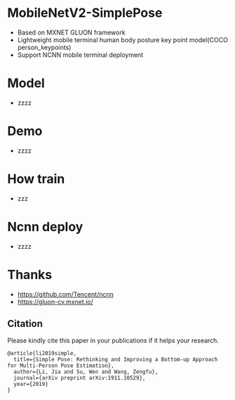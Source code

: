 # MobileNetV2-SimplePose
* Based on MXNET GLUON framework
* Lightweight mobile terminal human body posture key point model(COCO person_keypoints)
* Support NCNN mobile terminal deployment
# Model 
* zzzz
# Demo
* zzzz
# How train
* zzz
# Ncnn deploy
* zzzz
# Thanks
* https://github.com/Tencent/ncnn
* https://gluon-cv.mxnet.io/
## Citation

Please kindly cite this paper in your publications if it helps your research.

```
@article{li2019simple,
  title={Simple Pose: Rethinking and Improving a Bottom-up Approach for Multi-Person Pose Estimation},
  author={Li, Jia and Su, Wen and Wang, Zengfu},
  journal={arXiv preprint arXiv:1911.10529},
  year={2019}
}
```
